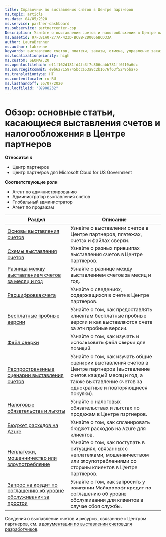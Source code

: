```yaml
---
title: Справочник по выставлению счетов в Центре партнеров
ms.topic: article
ms.date: 04/05/2020
ms.service: partner-dashboard
ms.subservice: partnercenter-csp
Description: Узнайте о выставлении счетов и налогообложении в Центре партнеров. Сведения касаются выставления счетов, накладных, выставления счетов в рамках CSP и налогов.
ms.assetid: 97F3B1A0-277A-423D-BC8B-2D0056BCD33A
author: LauraBrenner
ms.author: labrenne
keywords: выставление счетов, платежи, заказы, отмена, управление заказами, неоплата, мошенничество, ненадлежащее использование, налоги, освобождение от уплаты налогов, файлы выверки, файл выверки
ms.localizationpriority: high
ms.custom: SEOMAY.20
ms.openlocfilehash: ef1f162d181fd4fa3f7c806cabb781ff6010a6dc
ms.sourcegitcommit: e9b627159745bcce53a8c2b1676f63f5249bba76
ms.translationtype: HT
ms.contentlocale: ru-RU
ms.lasthandoff: 05/07/2020
ms.locfileid: "82908232"
---
```

# <a name="overview-main-billing-and-tax-articles-in-partner-center"></a>Обзор: основные статьи, касающиеся выставления счетов и налогообложения в Центре партнеров

**Относится к**

- Центр партнеров
- Центр партнеров для Microsoft Cloud for US Government

**Соответствующие роли**

- Агент по администрированию
- Администратор выставления счетов
- Глобальный администратор
- Агент по продажам

| Раздел | Описание |
| ----- | ----------- |
| [Основы выставления счетов](billing-basics.md) | Узнайте о выставлении счетов в Центре партнеров, платежах, счетах и файлах сверки. |
| [Схемы выставления счетов](billing-different-types.md) | Узнайте о разных принципах выставления счетов в Центре партнеров. |
| [Разница между выставлением счетов за месяц и год](billing-annual-monthly.md) | Узнайте о разнице между выставлением счетов за месяц и год. |
| [Расшифровка счета](read-your-bill.md) | Узнайте о сведениях, содержащихся в счете в Центре партнеров. |
| [Бесплатные пробные версии](offer-your-customers-trials-of-microsoft-products.md) | Узнайте о том, как предоставлять клиентам бесплатные пробные версии и как выставляются счета за эти пробные версии. |
| [Файл сверки](use-the-reconciliation-files.md) | Узнайте о том, как изучать и использовать файл сверки для позиций. |
| [Распространенные сценарии выставления счетов](common-billing-scenarios.md) | Узнайте о том, как изучать общие сценарии выставления счетов в Центре партнеров (выставление счетов каждый месяц и год, а также выставление счетов за однократные и повторяющиеся покупки). |
| [Налоговые обязательства и льготы](tax-and-tax-exemptions.md) | Узнайте о налоговых обязательствах и льготах по продажам в Центре партнеров. |
| [Бюджет расходов на Azure](set-an-azure-spending-budget-for-your-customers.md) | Узнайте о том, как спланировать бюджет расходов на Azure для клиентов. |
| [Неплатежи, мошенничество или злоупотребление](non-payment--fraud--or-misuse.md) | Узнайте о том, как поступать в ситуациях, связанных с неплатежами, мошенничеством или злоупотреблениями со стороны клиентов в Центре партнеров. |
| [Запрос на кредит по соглашению об уровне обслуживания за простои](request-credit.md) | Узнайте о том, как запросить у компании Майкрософт кредит по соглашению об уровне обслуживания для клиентов в случае сбоя службы. |

Сведения о выставлении счетов и ресурсы, связанные с Центром партнеров, см. в [документации по выставлении счетов для разработчиков](https://docs.microsoft.com/partner-center/develop/manage-billing).
